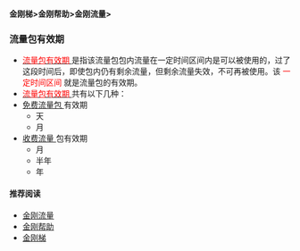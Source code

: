 #### 金刚梯>金刚帮助>金刚流量>
### 流量包有效期

- [<font color="red"> 流量包有效期 </font>]()是指该流量包包内流量在一定时间区间内是可以被使用的，过了这段时间后，即使包内仍有剩余流量，但剩余流量失效，不可再被使用。该<font color="red"> 一定时间区间 </font>就是流量包的有效期。
-  [<font color="red"> 流量包有效期 </font>]()共有以下几种：
  - [ 免费流量包 ](https://a2zitpro.github.io/web/kkdatatrafficfree)有效期
    - 天
    - 月
  - [ 收费流量 ](https://a2zitpro.github.io/web/kkpriceofkkvpn1.0)包有效期
    - 月
    - 半年
    - 年

#### 推荐阅读

- [金刚流量](https://a2zitpro.github.io/web/list_kkdatatraffic)
- [金刚帮助](https://a2zitpro.github.io/web/list_helpkkvpn)
- [金刚梯](https://a2zitpro.github.io/web/dlb)
